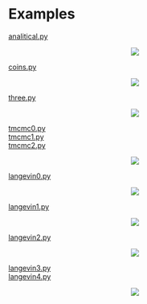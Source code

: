 <h1>Examples</h1>

[analitical.py](analitical.py)
<p align="center"><img src="analitical.svg"/></p>

[coins.py](coins.py)
<p align="center"><img src="coins.svg"/></p>

[three.py](three.py)
<p align="center"><img src="three.svg"/></p>

[tmcmc0.py](tmcmc0.py)<br>
[tmcmc1.py](tmcmc1.py)<br>
[tmcmc2.py](tmcmc2.py)<br>
<p align="center"><img src="tmcmc2.png"/></p>

[langevin0.py](langevin0.py)<br>
<p align="center"><img src="langevin0.png"/></p>

[langevin1.py](langevin1.py)<br>
<p align="center"><img src="langevin1.png"/></p>

[langevin2.py](langevin2.py)<br>
<p align="center"><img src="langevin2.png"/></p>

[langevin3.py](langevin3.py)<br>
[langevin4.py](langevin4.py)<br>
<p align="center"><img src="langevin4.png"/></p>
